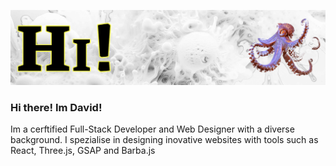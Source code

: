 ![](https://github.com/DavidJFigueroa/DavidJFigueroa/blob/main/assets/GithubHeader1.png)

### Hi there! Im David!

Im a cerftified Full-Stack Developer and Web Designer with a diverse background. I spezialise in designing inovative websites with tools such as React, Three.js, GSAP and Barba.js

